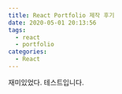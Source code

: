 ```yaml
---
title: React Portfolio 제작 후기
date: 2020-05-01 20:13:56
tags:
  - react
  - portfolio
categories:
  - React
---
```


재미있었다.
테스트입니다.
